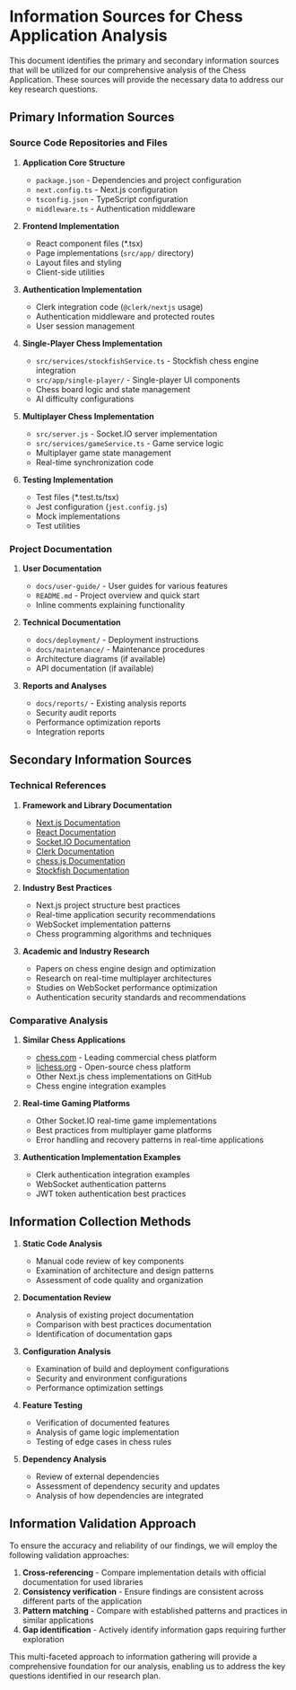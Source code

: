 # Information Sources for Chess Application Analysis

This document identifies the primary and secondary information sources that will be utilized for our comprehensive analysis of the Chess Application. These sources will provide the necessary data to address our key research questions.

## Primary Information Sources

### Source Code Repositories and Files

1. **Application Core Structure**
   - `package.json` - Dependencies and project configuration
   - `next.config.ts` - Next.js configuration
   - `tsconfig.json` - TypeScript configuration
   - `middleware.ts` - Authentication middleware

2. **Frontend Implementation**
   - React component files (*.tsx)
   - Page implementations (`src/app/` directory)
   - Layout files and styling
   - Client-side utilities

3. **Authentication Implementation**
   - Clerk integration code (`@clerk/nextjs` usage)
   - Authentication middleware and protected routes
   - User session management

4. **Single-Player Chess Implementation**
   - `src/services/stockfishService.ts` - Stockfish chess engine integration
   - `src/app/single-player/` - Single-player UI components
   - Chess board logic and state management
   - AI difficulty configurations

5. **Multiplayer Chess Implementation**
   - `src/server.js` - Socket.IO server implementation
   - `src/services/gameService.ts` - Game service logic
   - Multiplayer game state management
   - Real-time synchronization code

6. **Testing Implementation**
   - Test files (*.test.ts/tsx)
   - Jest configuration (`jest.config.js`)
   - Mock implementations
   - Test utilities

### Project Documentation

1. **User Documentation**
   - `docs/user-guide/` - User guides for various features
   - `README.md` - Project overview and quick start
   - Inline comments explaining functionality

2. **Technical Documentation**
   - `docs/deployment/` - Deployment instructions
   - `docs/maintenance/` - Maintenance procedures
   - Architecture diagrams (if available)
   - API documentation (if available)

3. **Reports and Analyses**
   - `docs/reports/` - Existing analysis reports
   - Security audit reports
   - Performance optimization reports
   - Integration reports

## Secondary Information Sources

### Technical References

1. **Framework and Library Documentation**
   - [Next.js Documentation](https://nextjs.org/docs)
   - [React Documentation](https://reactjs.org/docs)
   - [Socket.IO Documentation](https://socket.io/docs)
   - [Clerk Documentation](https://clerk.dev/docs)
   - [chess.js Documentation](https://github.com/jhlywa/chess.js)
   - [Stockfish Documentation](https://stockfishchess.org/docs/)

2. **Industry Best Practices**
   - Next.js project structure best practices
   - Real-time application security recommendations
   - WebSocket implementation patterns
   - Chess programming algorithms and techniques

3. **Academic and Industry Research**
   - Papers on chess engine design and optimization
   - Research on real-time multiplayer architectures
   - Studies on WebSocket performance optimization
   - Authentication security standards and recommendations

### Comparative Analysis

1. **Similar Chess Applications**
   - [chess.com](https://www.chess.com) - Leading commercial chess platform
   - [lichess.org](https://lichess.org) - Open-source chess platform
   - Other Next.js chess implementations on GitHub
   - Chess engine integration examples

2. **Real-time Gaming Platforms**
   - Other Socket.IO real-time game implementations
   - Best practices from multiplayer game platforms
   - Error handling and recovery patterns in real-time applications

3. **Authentication Implementation Examples**
   - Clerk authentication integration examples
   - WebSocket authentication patterns
   - JWT token authentication best practices

## Information Collection Methods

1. **Static Code Analysis**
   - Manual code review of key components
   - Examination of architecture and design patterns
   - Assessment of code quality and organization

2. **Documentation Review**
   - Analysis of existing project documentation
   - Comparison with best practices documentation
   - Identification of documentation gaps

3. **Configuration Analysis**
   - Examination of build and deployment configurations
   - Security and environment configurations
   - Performance optimization settings

4. **Feature Testing**
   - Verification of documented features
   - Analysis of game logic implementation
   - Testing of edge cases in chess rules

5. **Dependency Analysis**
   - Review of external dependencies
   - Assessment of dependency security and updates
   - Analysis of how dependencies are integrated

## Information Validation Approach

To ensure the accuracy and reliability of our findings, we will employ the following validation approaches:

1. **Cross-referencing** - Compare implementation details with official documentation for used libraries
2. **Consistency verification** - Ensure findings are consistent across different parts of the application
3. **Pattern matching** - Compare with established patterns and practices in similar applications
4. **Gap identification** - Actively identify information gaps requiring further exploration

This multi-faceted approach to information gathering will provide a comprehensive foundation for our analysis, enabling us to address the key questions identified in our research plan.